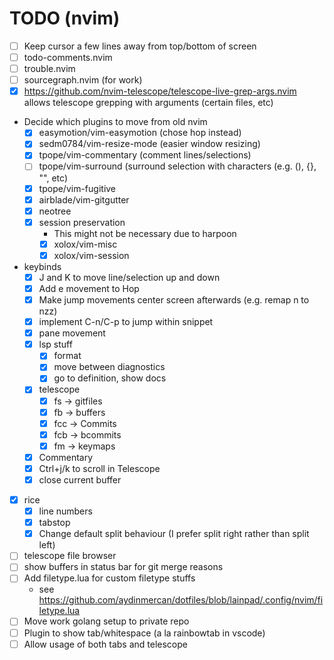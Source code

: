 # TODO (nvim)
- [ ] Keep cursor a few lines away from top/bottom of screen
- [ ] todo-comments.nvim
- [ ] trouble.nvim
- [ ] sourcegraph.nvim (for work)
- [x] https://github.com/nvim-telescope/telescope-live-grep-args.nvim
    allows telescope grepping with arguments (certain files, etc)
- Decide which plugins to move from old nvim
    - [x] easymotion/vim-easymotion (chose hop instead)
    - [x] sedm0784/vim-resize-mode (easier window resizing)
    - [x] tpope/vim-commentary (comment lines/selections)
    - [ ] tpope/vim-surround (surround selection with characters (e.g. (), {}, "", etc)
    - [x] tpope/vim-fugitive
    - [x] airblade/vim-gitgutter
    - [x] neotree
    - [x] session preservation
        - This might not be necessary due to harpoon
        - [x] xolox/vim-misc
        - [x] xolox/vim-session
- keybinds
    - [x] J and K to move line/selection up and down
    - [x] Add e movement to Hop
    - [x] Make jump movements center screen afterwards (e.g. remap n to nzz)
    - [x] implement C-n/C-p to jump within snippet
    - [x] pane movement
    - [x] lsp stuff
        - [x] format
        - [x] move between diagnostics
        - [x] go to definition, show docs
    - [x] telescope
        - [x] fs -> gitfiles
        - [x] fb -> buffers
        - [x] fcc -> Commits
        - [x] fcb -> bcommits
        - [x] fm -> keymaps
    - [x] Commentary
    - [x] Ctrl+j/k to scroll in Telescope
    - [x] close current buffer
- [x] rice
    - [x] line numbers
    - [x] tabstop
    - [x] Change default split behaviour (I prefer split right rather than split left)
- [ ] telescope file browser
- [ ] show buffers in status bar for git merge reasons
- [ ] Add filetype.lua for custom filetype stuffs
    - see https://github.com/aydinmercan/dotfiles/blob/lainpad/.config/nvim/filetype.lua
- [ ] Move work golang setup to private repo
- [ ] Plugin to show tab/whitespace (a la rainbowtab in vscode)
- [ ] Allow usage of both tabs and telescope
